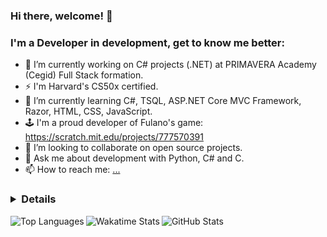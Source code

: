 ### Hi there, welcome! 👋
### I'm a Developer in development, get to know me better:

- 🔭 I’m currently working on C# projects (.NET) at PRIMAVERA Academy (Cegid) Full Stack formation. 
- ⚡ I'm Harvard's CS50x certified.
- 🌱 I’m currently learning C#, TSQL, ASP.NET Core MVC Framework, Razor, HTML, CSS, JavaScript.
- 🕹️ I'm a proud developer of Fulano's game: https://scratch.mit.edu/projects/777570391
- 👯 I’m looking to collaborate on open source projects.
- 💬 Ask me about development with Python, C# and C.
- 📫 How to reach me: [...](https://www.linkedin.com/in/claudiasouza1812)


### <details>

<img align="left" alt="Top Languages" src="https://github-readme-stats-claudiasouza1812.vercel.app/api/top-langs/?username=ClaudiaSouza1812&show_icons=true&layout=compact&langs_count=20&hide_border=true&custom_title=%E2%9A%A1%20Top%20Languages%20Since%20Jun%202023&card_width=490px" />


<img align="left" alt="Wakatime Stats" src="https://github-readme-stats-claudiasouza1812.vercel.app/api/wakatime?username=ClaudiaSouza1812&layout=compact&custom_title=%E2%9A%A1%20WakaTime%20Stats%20Since%20May%202023&card_width=490px&hide_border=true&display_format=percent" /> 


<img align="left" alt="GitHub Stats" src="github-readme-stats-claudiasouza1812.vercel.app/api?username=ClaudiaSouza1812&show_icons=true&hide_border=true" />


<!--
![Readme Card](https://github-readme-stats-claudia-simone-de-souzas-projects.vercel.app/api/pin/?username=ClaudiaSouza1812)

![Gist Card](https://github-readme-stats-claudia-simone-de-souzas-projects.vercel.app/api/gist?id=bbfce31e0217a3689c8d961a356cb10d)

[![Harlok's WakaTime stats since May 2023](https://github-readme-stats-claudia-simone-de-souzas-projects.vercel.app/api/wakatime?username=ClaudiaSouza1812&layout=compact) 
-->

</details>


